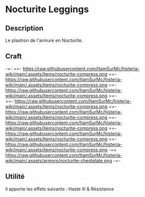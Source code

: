 # Nocturite Leggings

## Description
Le plastron de l'armure en Nocturite.

## Craft
-=-
 ==- https://raw.githubusercontent.com/ItamSurMc/histeria-wiki/main/.assets/items/nocturite-compress.png
 ==- https://raw.githubusercontent.com/ItamSurMc/histeria-wiki/main/.assets/items/nocturite-compress.png
 ==- https://raw.githubusercontent.com/ItamSurMc/histeria-wiki/main/.assets/items/nocturite-compress.png
 ==-  
 ==- https://raw.githubusercontent.com/ItamSurMc/histeria-wiki/main/.assets/items/nocturite-compress.png
 ==- https://raw.githubusercontent.com/ItamSurMc/histeria-wiki/main/.assets/items/nocturite-compress.png
 ==- https://raw.githubusercontent.com/ItamSurMc/histeria-wiki/main/.assets/items/nocturite-compress.png
 ==- https://raw.githubusercontent.com/ItamSurMc/histeria-wiki/main/.assets/items/nocturite-compress.png
 ==- https://raw.githubusercontent.com/ItamSurMc/histeria-wiki/main/.assets/items/nocturite-compress.png
 -== https://raw.githubusercontent.com/ItamSurMc/histeria-wiki/main/.assets/armors/nocturite-chestplate.png
-=-

## Utilité
Il apporte les effets suivants : Haste III & Résistance